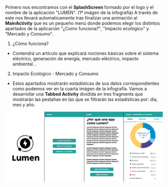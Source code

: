 Primero nos encontramos con el **SplashScreen** formado por el logo y el nombre de la aplicación "LUMEN". (1ª imágen de la infografía)
A través de este nos llevará automaticamente tras finalizar una animación al **MainActivity** que es un pequeño menú
donde podemos elegir los distintos apartados de la aplicación "¿Como funciona?", "Impacto ecológico" y "Mercado y Consumo".

1. ¿Cómo funciona?

  - Contendrá un artículo que explicará nociones básicas sobre el sistema eléctrico, generación de energía, mercado eléctrico, impacto ambiental...
  
2. Impacto Ecológico - Mercado y Consumo

  - Estos apartados mostrarán estadísticas de sus datos correspondientes como podemos ver en la cuarta imágen de la infografía. Vamos a desarrollar
  una **Tabbed Activity** dividida en tres fragments que mostrarán las pestañas en las que se filtrarán las estadísticas por: dia, mes y año.
  
![issue tab](images/lumen_scheme.png)
